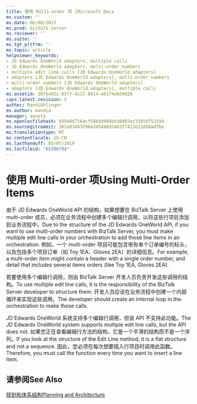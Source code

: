 ```yaml
---
title: 使用 Multi-order 项 |Microsoft Docs
ms.custom: ''
ms.date: 06/08/2017
ms.prod: biztalk-server
ms.reviewer: ''
ms.suite: ''
ms.tgt_pltfrm: ''
ms.topic: article
helpviewer_keywords:
- JD Edwards OneWorld adapters, multiple calls
- JD Edwards OneWorld adapters, multi-order numbers
- multiple edit line calls [JD Edwards OneWorld adapters]
- adapters [JD Edwards OneWorld adapters], multi-order numbers
- multi-order numbers [JD Edwards OneWorld adapters]
- adapters [JD Edwards OneWorld adapters], multiple calls
ms.assetid: 207ea92c-03f7-4117-8414-eb174e659d26
caps.latest.revision: 5
author: MandiOhlinger
ms.author: mandia
manager: anneta
ms.openlocfilehash: 939a9d7564cf586dd989eb20d65ec3105d7533a9
ms.sourcegitcommit: 381e83d43796a345488d54b3f7413e11d56ad7be
ms.translationtype: MT
ms.contentlocale: zh-CN
ms.lasthandoff: 05/07/2019
ms.locfileid: "65396794"
---
```

# <a name="using-multi-order-items"></a><span data-ttu-id="23257-102">使用 Multi-order 项</span><span class="sxs-lookup"><span data-stu-id="23257-102">Using Multi-Order Items</span></span>
<span data-ttu-id="23257-103">由于 JD Edwards OneWorld API 的结构，如果想要在 BizTalk Server 上使用 multi-order 成员，必须在业务流程中创建多个编辑行调用，以将这些行项目添加到业务流程中。</span><span class="sxs-lookup"><span data-stu-id="23257-103">Due to the structure of the JD Edwards OneWorld API, if you want to use multi-order numbers with BizTalk Server, you must make multiple edit line calls in your orchestration to add those line items in an orchestration.</span></span> <span data-ttu-id="23257-104">例如，一个 multi-order 项目可能包含带有单个订单编号的标头，以及包括多个项目订单（如 Toy 1EA、Gloves 2EA）的详细信息。</span><span class="sxs-lookup"><span data-stu-id="23257-104">For example, a multi-order item might contain a header with a single order number, and detail that includes several items orders (like Toy 1EA, Gloves 2EA).</span></span>  
  
 <span data-ttu-id="23257-105">若要使用多个编辑行调用，则由 BizTalk Server 开发人员负责开发这些调用的结构。</span><span class="sxs-lookup"><span data-stu-id="23257-105">To use multiple edit line calls, it is the responsibility of the BizTalk Server developer to structure them.</span></span> <span data-ttu-id="23257-106">开发人员应该在业务流程中创建一个内部循环来实现这些调用。</span><span class="sxs-lookup"><span data-stu-id="23257-106">The developer should create an internal loop in the orchestration to make those calls.</span></span>  
  
 <span data-ttu-id="23257-107">JD Edwards OneWorld 系统支持多个编辑行调用，但该 API 不支持此功能。</span><span class="sxs-lookup"><span data-stu-id="23257-107">The JD Edwards OneWorld system supports multiple edit line calls, but the API does not.</span></span> <span data-ttu-id="23257-108">如果您正在查看编辑行方法的结构，它是一个平滑的结构而不是一个序列。</span><span class="sxs-lookup"><span data-stu-id="23257-108">If you look at the structure of the Edit Line method, it is a flat structure and not a sequence.</span></span> <span data-ttu-id="23257-109">因此，您必须在每次想要插入行项目时调用此函数。</span><span class="sxs-lookup"><span data-stu-id="23257-109">Therefore, you must call the function every time you want to insert a line item.</span></span>  
  
## <a name="see-also"></a><span data-ttu-id="23257-110">请参阅</span><span class="sxs-lookup"><span data-stu-id="23257-110">See Also</span></span>  
 [<span data-ttu-id="23257-111">规划和体系结构</span><span class="sxs-lookup"><span data-stu-id="23257-111">Planning and Architecture</span></span>](../core/planning-and-architecture17.md)